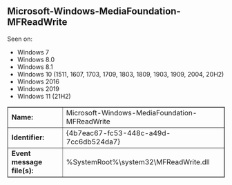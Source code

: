 ## Microsoft-Windows-MediaFoundation-MFReadWrite

Seen on:
* Windows 7
* Windows 8.0
* Windows 8.1
* Windows 10 (1511, 1607, 1703, 1709, 1803, 1809, 1903, 1909, 2004, 20H2)
* Windows 2016
* Windows 2019
* Windows 11 (21H2)

<table border="1" class="docutils">
  <tbody>
    <tr>
      <td><b>Name:</b></td>
      <td>Microsoft-Windows-MediaFoundation-MFReadWrite</td>
    </tr>
    <tr>
      <td><b>Identifier:</b></td>
      <td>{4b7eac67-fc53-448c-a49d-7cc6db524da7}</td>
    </tr>
    <tr>
      <td><b>Event message file(s):</b></td>
      <td>%SystemRoot%\system32\MFReadWrite.dll</td>
    </tr>
  </tbody>
</table>

&nbsp;

